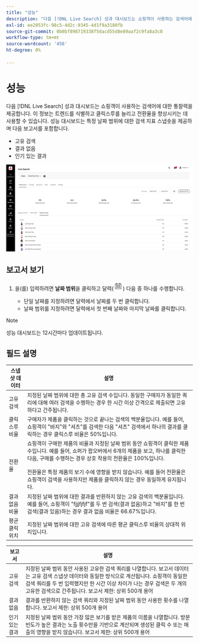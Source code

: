 ```yaml
---
title: "성능"
description: "다음 [!DNL Live Search] 성과 대시보드는 쇼핑객이 사용하는 검색어에 대한 통찰력을 제공합니다."
exl-id: ee2053fc-98c5-4d2c-9345-4d1f9a3180fb
source-git-commit: 0b0bf898719338f5dacd55d8e89aaf2c9fa8a3c0
workflow-type: tm+mt
source-wordcount: '456'
ht-degree: 0%

---
```


# 성능

다음 [!DNL Live Search] 성과 대시보드는 쇼핑객이 사용하는 검색어에 대한 통찰력을 제공합니다. 이 정보는 트렌드를 식별하고 클릭스루를 늘리고 전환율을 향상시키는 데 사용할 수 있습니다. 성능 대시보드는 특정 날짜 범위에 대한 검색 지표 스냅숏을 제공하며 다음 보고서를 포함합니다.

* 고유 검색
* 결과 없음
* 인기 있는 결과

![성능](assets/performance-unique-searches.png)

## 보고서 보기

1. 을(를) 입력하려면 **날짜 범위**&#x200B;을 클릭하고 달력(![캘린더](assets/btn-calendar.png)) 다음 중 하나를 수행합니다.

   * 단일 날짜를 지정하려면 달력에서 날짜를 두 번 클릭합니다.
   * 날짜 범위를 지정하려면 달력에서 첫 번째 날짜와 마지막 날짜를 클릭합니다.

>[!NOTE]
>
>성능 대시보드는 12시간마다 업데이트됩니다.


## 필드 설명

| 스냅샷 데이터 | 설명 |
|--- |--- |
| 고유 검색 | 지정된 날짜 범위에 대한 총 고유 검색 수입니다. 동일한 구매자가 동일한 쿼리에 대해 여러 검색을 수행하는 경우 한 시간 이상 간격으로 제출되면 고유하다고 간주됩니다. |
| 클릭스루 비율 | 구매자가 제품을 클릭하는 것으로 끝나는 검색의 백분율입니다. 예를 들어, 쇼핑객이 &quot;바지&quot;와 &quot;셔츠&quot;를 검색한 다음 &quot;셔츠&quot; 검색에서 하나의 결과를 클릭하는 경우 클릭스루 비율은 50%입니다. |
| 전환율 | 쇼핑객이 구매한 제품의 비율과 지정된 날짜 범위 동안 쇼핑객이 클릭한 제품 수입니다. 예를 들어, 쇼퍼가 팝오버에서 6개의 제품을 보고, 하나를 클릭한 다음, 구매를 수행하는 경우 상호 작용의 전환율은 100%입니다. <br /><br />전환율은 특정 제품의 보기 수에 영향을 받지 않습니다. 예를 들어 전환율은 쇼핑객이 검색을 사용하지만 제품을 클릭하지 않는 경우 동일하게 유지됩니다. |
| 결과 없음 비율 | 지정된 날짜 범위에 대한 결과를 반환하지 않는 고유 검색의 백분율입니다. 예를 들어, 쇼핑객이 &quot;fjjjfjfjf&quot;를 두 번 검색(결과 없음)하고 &quot;바지&quot;를 한 번 검색(결과 있음)하는 경우 결과 없음 비율은 66.67%입니다. |
| 평균 클릭 위치 | 지정된 날짜 범위에 대한 고유 검색에 따른 평균 클릭스루 비율의 상대적 위치입니다. |

| 보고서 | 설명 |
|--- |--- |
| 고유 검색 | 지정된 날짜 범위 동안 사용된 고유한 검색 쿼리를 나열합니다. 보고서 데이터는 고유 검색 스냅샷 데이터와 동일한 방식으로 계산됩니다. 쇼핑객이 동일한 검색 쿼리를 두 번 입력했지만 한 시간 이상 차이가 나는 경우 검색은 두 개의 고유한 검색으로 간주됩니다. 보고서 제한: 상위 500개 용어 |
| 결과 없음 | 결과를 반환하지 않는 검색 쿼리와 지정된 날짜 범위 동안 사용한 횟수를 나열합니다. 보고서 제한: 상위 500개 용어 |
| 인기 있는 결과 | 지정된 날짜 범위 동안 가장 많은 보기를 받은 제품의 이름을 나열합니다. 방문 빈도가 높은 결과는 노출 횟수만을 기반으로 계산되며 생성된 클릭 수 또는 매출의 영향을 받지 않습니다. 보고서 제한: 상위 500개 용어 |
